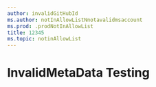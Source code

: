 ```yaml
---
author: invalidGitHubId
ms.author: notInAllowListNnotavalidmsaccount
ms.prod: .prodNotInAllowList
title: 12345
ms.topic: notinAllowList
---
```



# InvalidMetaData Testing
